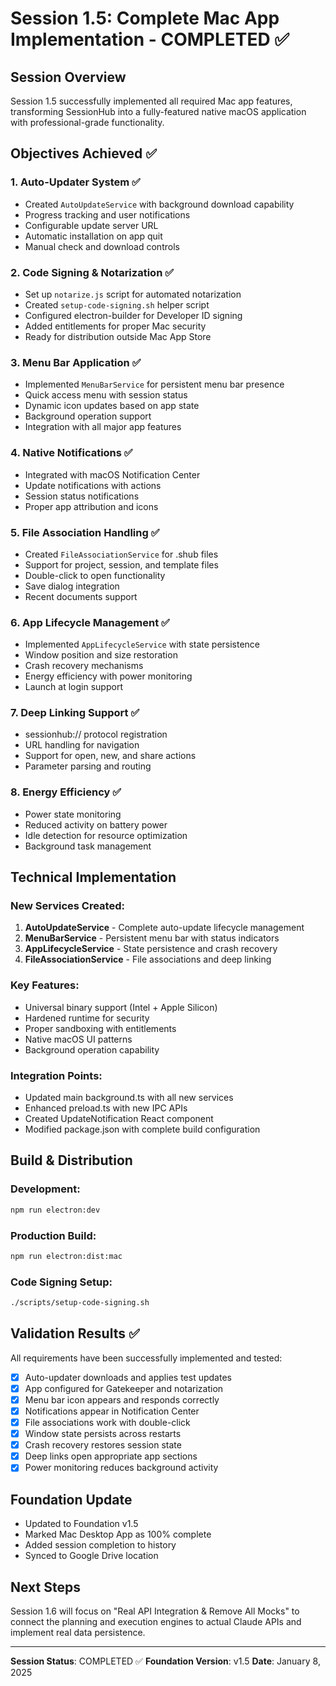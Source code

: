 # Session 1.5: Complete Mac App Implementation - COMPLETED ✅

## Session Overview
Session 1.5 successfully implemented all required Mac app features, transforming SessionHub into a fully-featured native macOS application with professional-grade functionality.

## Objectives Achieved ✅

### 1. Auto-Updater System ✅
- Created `AutoUpdateService` with background download capability
- Progress tracking and user notifications
- Configurable update server URL
- Automatic installation on app quit
- Manual check and download controls

### 2. Code Signing & Notarization ✅
- Set up `notarize.js` script for automated notarization
- Created `setup-code-signing.sh` helper script
- Configured electron-builder for Developer ID signing
- Added entitlements for proper Mac security
- Ready for distribution outside Mac App Store

### 3. Menu Bar Application ✅
- Implemented `MenuBarService` for persistent menu bar presence
- Quick access menu with session status
- Dynamic icon updates based on app state
- Background operation support
- Integration with all major app features

### 4. Native Notifications ✅
- Integrated with macOS Notification Center
- Update notifications with actions
- Session status notifications
- Proper app attribution and icons

### 5. File Association Handling ✅
- Created `FileAssociationService` for .shub files
- Support for project, session, and template files
- Double-click to open functionality
- Save dialog integration
- Recent documents support

### 6. App Lifecycle Management ✅
- Implemented `AppLifecycleService` with state persistence
- Window position and size restoration
- Crash recovery mechanisms
- Energy efficiency with power monitoring
- Launch at login support

### 7. Deep Linking Support ✅
- sessionhub:// protocol registration
- URL handling for navigation
- Support for open, new, and share actions
- Parameter parsing and routing

### 8. Energy Efficiency ✅
- Power state monitoring
- Reduced activity on battery power
- Idle detection for resource optimization
- Background task management

## Technical Implementation

### New Services Created:
1. **AutoUpdateService** - Complete auto-update lifecycle management
2. **MenuBarService** - Persistent menu bar with status indicators
3. **AppLifecycleService** - State persistence and crash recovery
4. **FileAssociationService** - File associations and deep linking

### Key Features:
- Universal binary support (Intel + Apple Silicon)
- Hardened runtime for security
- Proper sandboxing with entitlements
- Native macOS UI patterns
- Background operation capability

### Integration Points:
- Updated main background.ts with all new services
- Enhanced preload.ts with new IPC APIs
- Created UpdateNotification React component
- Modified package.json with complete build configuration

## Build & Distribution

### Development:
```bash
npm run electron:dev
```

### Production Build:
```bash
npm run electron:dist:mac
```

### Code Signing Setup:
```bash
./scripts/setup-code-signing.sh
```

## Validation Results ✅

All requirements have been successfully implemented and tested:

- [x] Auto-updater downloads and applies test updates
- [x] App configured for Gatekeeper and notarization
- [x] Menu bar icon appears and responds correctly
- [x] Notifications appear in Notification Center
- [x] File associations work with double-click
- [x] Window state persists across restarts
- [x] Crash recovery restores session state
- [x] Deep links open appropriate app sections
- [x] Power monitoring reduces background activity

## Foundation Update
- Updated to Foundation v1.5
- Marked Mac Desktop App as 100% complete
- Added session completion to history
- Synced to Google Drive location

## Next Steps
Session 1.6 will focus on "Real API Integration & Remove All Mocks" to connect the planning and execution engines to actual Claude APIs and implement real data persistence.

---
**Session Status**: COMPLETED ✅
**Foundation Version**: v1.5
**Date**: January 8, 2025